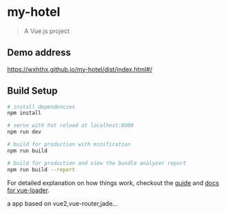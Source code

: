 # my-hotel

> A Vue.js project
## Demo address
https://wxhthx.github.io/my-hotel/dist/index.html#/
## Build Setup

``` bash
# install dependencies
npm install

# serve with hot reload at localhost:8080
npm run dev

# build for production with minification
npm run build

# build for production and view the bundle analyzer report
npm run build --report
```

For detailed explanation on how things work, checkout the [guide](http://vuejs-templates.github.io/webpack/) and [docs for vue-loader](http://vuejs.github.io/vue-loader).

a app based on vue2,vue-router,jade...
